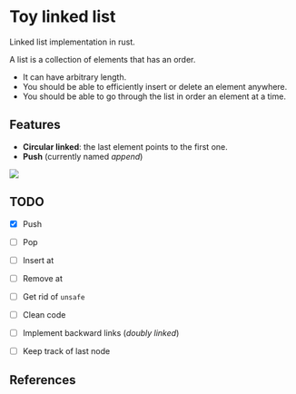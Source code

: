 # Toy linked list

Linked list implementation in rust. 

A list is a collection of elements that has an order.
- It can have arbitrary length.
- You should be able to efficiently insert or
delete an element anywhere.
- You should be able to go through the list in order an element at a time.

## Features
- **Circular linked**: the last element points to the first one.
- **Push** (currently named *append*)

![][image-1]


## TODO
- [x]  Push
- [ ]  Pop
- [ ]  Insert at
- [ ]  Remove at
- [ ]  Get rid of `unsafe`
- [ ] Clean code
- [ ] Implement backward links (*doubly linked*)
- [ ] Keep track of last node


## References


[image-1]:	https://raw.githubusercontent.com/AOx0/rust_linkedList_test/main/misc/LinkedList.png